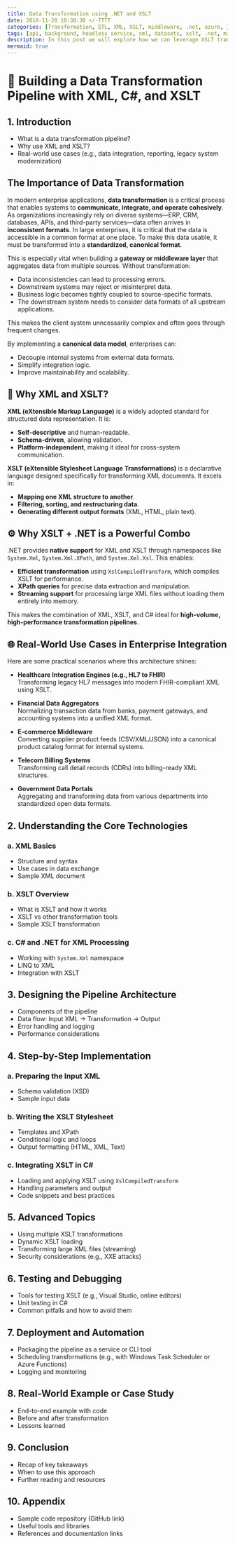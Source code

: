 ```yaml
---
title: Data Transformation using .NET and XSLT
date: 2018-11-20 10:30:30 +/-TTTT
categories: [Transformation, ETL, XML, XSLT, middleware, .net, azure, ]
tags: [api, background, headless service, xml, datasets, xslt, .net, middleware]     # TAG names should always be lowercase
description: In this post we will explore how we can leverage XSLT transformation to build an transformation pipeline in .NET. It will showcase a extract, transform and load scenario for a custom datasource.
mermaid: true
---
```


# 📝 Building a Data Transformation Pipeline with XML, C#, and XSLT

## 1. Introduction
- What is a data transformation pipeline?
- Why use XML and XSLT?
- Real-world use cases (e.g., data integration, reporting, legacy system modernization)

## The Importance of Data Transformation

In modern enterprise applications, **data transformation** is a critical process that enables systems to **communicate, integrate, and operate cohesively**. As organizations increasingly rely on diverse systems—ERP, CRM, databases, APIs, and third-party services—data often arrives in **inconsistent formats**. In large enterprises, it is critical that the data is accessible in a common format at one place. To make this data usable, it must be transformed into a **standardized, canonical format**.

This is especially vital when building a **gateway or middleware layer** that aggregates data from multiple sources. Without transformation:

- Data inconsistencies can lead to processing errors.
- Downstream systems may reject or misinterpret data.
- Business logic becomes tightly coupled to source-specific formats.
- The downstream system needs to consider data formats of all upstream applications.

This makes the client system unncessarily complex and often goes through frequent changes. 

By implementing a **canonical data model**, enterprises can:
- Decouple internal systems from external data formats.
- Simplify integration logic.
- Improve maintainability and scalability.

## 🧾 Why XML and XSLT?

**XML (eXtensible Markup Language)** is a widely adopted standard for structured data representation. It is:
- **Self-descriptive** and human-readable.
- **Schema-driven**, allowing validation.
- **Platform-independent**, making it ideal for cross-system communication.

**XSLT (eXtensible Stylesheet Language Transformations)** is a declarative language designed specifically for transforming XML documents. It excels in:
- **Mapping one XML structure to another**.
- **Filtering, sorting, and restructuring data**.
- **Generating different output formats** (XML, HTML, plain text).

## ⚙️ Why XSLT + .NET is a Powerful Combo

.NET provides **native support** for XML and XSLT through namespaces like `System.Xml`, `System.Xml.XPath`, and `System.Xml.Xsl`. This enables:
- **Efficient transformation** using `XslCompiledTransform`, which compiles XSLT for performance.
- **XPath queries** for precise data extraction and manipulation.
- **Streaming support** for processing large XML files without loading them entirely into memory.

This makes the combination of XML, XSLT, and C# ideal for **high-volume, high-performance transformation pipelines**.

## 🌐 Real-World Use Cases in Enterprise Integration

Here are some practical scenarios where this architecture shines:

- **Healthcare Integration Engines (e.g., HL7 to FHIR)**  
  Transforming legacy HL7 messages into modern FHIR-compliant XML using XSLT.

- **Financial Data Aggregators**  
  Normalizing transaction data from banks, payment gateways, and accounting systems into a unified XML format.

- **E-commerce Middleware**  
  Converting supplier product feeds (CSV/XML/JSON) into a canonical product catalog format for internal systems.

- **Telecom Billing Systems**  
  Transforming call detail records (CDRs) into billing-ready XML structures.

- **Government Data Portals**  
  Aggregating and transforming data from various departments into standardized open data formats.


## 2. Understanding the Core Technologies

### a. XML Basics
- Structure and syntax
- Use cases in data exchange
- Sample XML document

### b. XSLT Overview
- What is XSLT and how it works
- XSLT vs other transformation tools
- Sample XSLT transformation

### c. C# and .NET for XML Processing
- Working with `System.Xml` namespace
- LINQ to XML
- Integration with XSLT

## 3. Designing the Pipeline Architecture
- Components of the pipeline
- Data flow: Input XML → Transformation → Output
- Error handling and logging
- Performance considerations
## 4. Step-by-Step Implementation

### a. Preparing the Input XML
- Schema validation (XSD)
- Sample input data

### b. Writing the XSLT Stylesheet
- Templates and XPath
- Conditional logic and loops
- Output formatting (HTML, XML, Text)

### c. Integrating XSLT in C#
- Loading and applying XSLT using `XslCompiledTransform`
- Handling parameters and output
- Code snippets and best practices

## 5. Advanced Topics
- Using multiple XSLT transformations
- Dynamic XSLT loading
- Transforming large XML files (streaming)
- Security considerations (e.g., XXE attacks)

## 6. Testing and Debugging
- Tools for testing XSLT (e.g., Visual Studio, online editors)
- Unit testing in C#
- Common pitfalls and how to avoid them

## 7. Deployment and Automation
- Packaging the pipeline as a service or CLI tool
- Scheduling transformations (e.g., with Windows Task Scheduler or Azure Functions)
- Logging and monitoring

## 8. Real-World Example or Case Study
- End-to-end example with code
- Before and after transformation
- Lessons learned

## 9. Conclusion
- Recap of key takeaways
- When to use this approach
- Further reading and resources

## 10. Appendix
- Sample code repository (GitHub link)
- Useful tools and libraries
- References and documentation links
